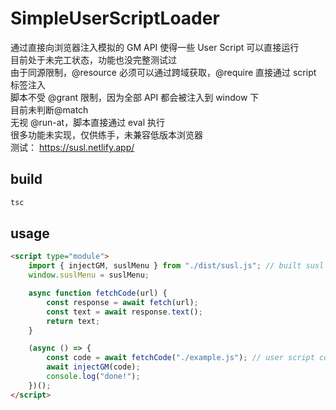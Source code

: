 # SimpleUserScriptLoader

通过直接向浏览器注入模拟的 GM API 使得一些 User Script 可以直接运行  
目前处于未完工状态，功能也没完整测试过  
由于同源限制，@resource 必须可以通过跨域获取，@require 直接通过 script 标签注入  
脚本不受 @grant 限制，因为全部 API 都会被注入到 window 下  
目前未判断@match  
无视 @run-at，脚本直接通过 eval 执行  
很多功能未实现，仅供练手，未兼容低版本浏览器  
测试： <https://susl.netlify.app/>

## build

```sh
tsc
```

## usage

```html
<script type="module">
    import { injectGM, suslMenu } from "./dist/susl.js"; // built susl code
    window.suslMenu = suslMenu;

    async function fetchCode(url) {
        const response = await fetch(url);
        const text = await response.text();
        return text;
    }

    (async () => {
        const code = await fetchCode("./example.js"); // user script code
        await injectGM(code);
        console.log("done!");
    })();
</script>
```
